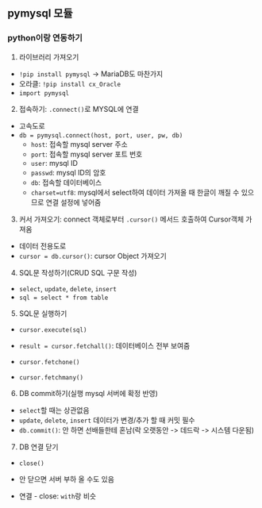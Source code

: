 ## pymysql 모듈

### **python이랑 연동하기**

1. 라이브러리 가져오기
  - `!pip install pymysql` -> MariaDB도 마찬가지
  - 오라클: `!pip install cx_Oracle`
  - `import pymysql`

2. 접속하기: `.connect()`로 MYSQL에 연결
  - 고속도로
  - `db = pymysql.connect(host, port, user, pw, db)`
    - `host`: 접속할 mysql server 주소
    - `port`: 접속할 mysql server 포트 번호
    - `user`: mysql ID
    - `passwd`: mysql ID의 암호
    - `db`: 접속할 데이터베이스
    - `charset=utf8`: mysql에서 select하여 데이터 가져올 때 한글이 깨질 수 있으므로 연결 설정에 넣어줌

3. 커서 가져오기: connect 객체로부터 `.cursor()` 메서드 호출하여 Cursor객체 가져옴
  - 데이터 전용도로
  - `cursor = db.cursor()`: cursor Object 가져오기

4. SQL문 작성하기(CRUD SQL 구문 작성)
  - `select`, `update`, `delete`, `insert`
  - `sql = select * from table`

5. SQL문 실행하기
  - `cursor.execute(sql)`
  
  - `result = cursor.fetchall()`: 데이터베이스 전부 보여줌
  - `cursor.fetchone()`
  - `cursor.fetchmany()`

6. DB commit하기(실행 mysql 서버에 확정 반영)
  - `select`할 때는 상관없음
  - `update`, `delete`, `insert` 데이터가 변경/추가 할 때 커밋 필수
  - `db.commit()`: 안 하면 선배들한테 혼남(락 오랫동안 -> 데드락 -> 시스템 다운됨)

7. DB 연결 닫기
  - `close()`
  - 안 닫으면 서버 부하 올 수도 있음

- 연결 - close: `with`랑 비슷
  